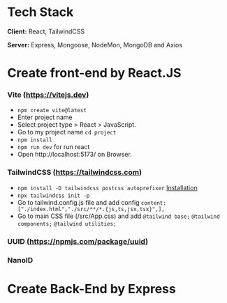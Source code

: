 # Tech Stack
**Client:** React, TailwindCSS

**Server:** Express, Mongoose, NodeMon, MongoDB and Axios



# Create front-end by React.JS

### Vite (https://vitejs.dev)
- `npm create vite@latest`
- Enter project name
- Select project type > React > JavaScript.
- Go to my project name `cd project`
- `npm install`
- `npm run dev` for run react
- Open http://localhost:5173/ on Browser.

### TailwindCSS (https://tailwindcss.com)
- `npm install -D tailwindcss postcss autoprefixer` [Installation](https://tailwindcss.com/docs/guides/vite)
- `npx tailwindcss init -p`
- Go to tailwind.config.js file and add config `content: ["./index.html","./src/**/*.{js,ts,jsx,tsx}",],`
- Go to main CSS file (/src/App.css) and add `@tailwind base;` `@tailwind components;` `@tailwind utilities;`

### UUID (https://npmjs.com/package/uuid)
### NanoID



# Create Back-End by Express